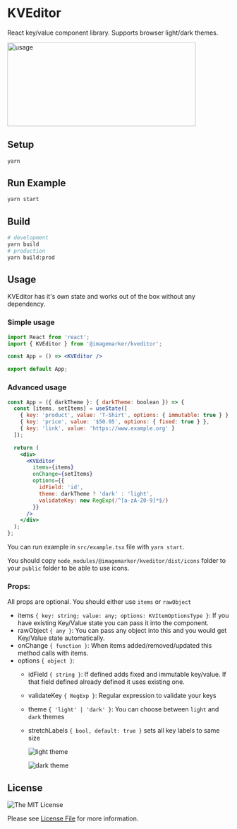 # KVEditor

React key/value component library. Supports browser light/dark themes.

<img src="https://imagemarker.s3.eu-central-1.amazonaws.com/kveditor/kveditor-usage.gif" alt="usage" width="427" height="189"/>

## Setup

```bash
yarn
```

## Run Example

```bash
yarn start
```

## Build

```bash
# development
yarn build
# production
yarn build:prod
```

## Usage

KVEditor has it's own state and works out of the box without any dependency.

### Simple usage

```jsx
import React from 'react';
import { KVEditor } from '@imagemarker/kveditor';

const App = () => <KVEditor />

export default App;
```

### Advanced usage

```jsx
const App = ({ darkTheme }: { darkTheme: boolean }) => {
  const [items, setItems] = useState([
    { key: 'product', value: 'T-Shirt', options: { immutable: true } },
    { key: 'price', value: '$50.95', options: { fixed: true } },
    { key: 'link', value: 'https://www.example.org' }
  ]);

  return (
    <div>
      <KVEditor
        items={items}
        onChange={setItems}
        options={{
          idField: 'id',
          theme: darkTheme ? 'dark' : 'light',
          validateKey: new RegExp(/^[a-zA-Z0-9]*$/)
        }}
      />
    </div>
  );
};
```

You can run example in `src/example.tsx` file with `yarn start`.

You should copy `node_modules/@imagemarker/kveditor/dist/icons` folder to your `public` folder to be able to use icons.

### Props:

All props are optional. You should either use `items` or `rawObject` 

- items `{ key: string; value: any; options: KVItemOptionsType }`: If you have existing Key/Value state you can pass it into the component.
- rawObject `{ any }`: You can pass any object into this and you would get Key/Value state automatically.
- onChange `{ function }`: When items added/removed/updated this method calls with items.
- options `{ object }`:
  - idField `{ string }`: If defined adds fixed and immutable key/value. If that field defined already defined it uses existing one.
  - validateKey `{ RegExp }`: Regular expression to validate your keys
  - theme `{ 'light' | 'dark' }`: You can choose between `light` and `dark` themes  
  - stretchLabels `{ bool, default: true }` sets all key labels to same size
  
    ![light theme](https://imagemarker.s3.eu-central-1.amazonaws.com/kveditor/light-stretch.png)
    
    ![dark theme](https://imagemarker.s3.eu-central-1.amazonaws.com/kveditor/dark-stretch.png)

## License

![The MIT License](https://img.shields.io/badge/license-MIT-brightgreen.svg)

Please see [License File](LICENSE.md) for more information.

[link-author]: https://github.com/imagemarker
